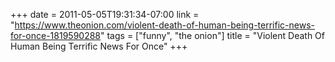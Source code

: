 +++
date = 2011-05-05T19:31:34-07:00
link = "https://www.theonion.com/violent-death-of-human-being-terrific-news-for-once-1819590288"
tags = ["funny", "the onion"]
title = "Violent Death Of Human Being Terrific News For Once"
+++
